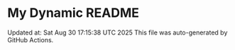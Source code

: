 # My Dynamic README
Updated at: Sat Aug 30 17:15:38 UTC 2025
This file was auto-generated by GitHub Actions.
